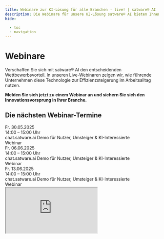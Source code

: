 ```yaml
---
title: Webinare zur KI-Lösung für alle Branchen - live! | satware® AI
description: Die Webinare für unsere KI-Lösung satware® AI bieten Ihnen den entscheidenden Wettbewerbsvorteil – melden Sie sich jetzt zu unseren Live-Webinaren an!
hide:

  - toc
  - navigation
---
```


# Webinare

Verschaffen Sie sich mit satware® AI den entscheidenden Wettbewerbsvorteil. In unseren Live-Webinaren zeigen wir, wie führende Unternehmen diese Technologie zur Effizienzsteigerung im Arbeitsalltag nutzen.

**Melden Sie sich jetzt zu einem Webinar an und sichern Sie sich den Innovationsvorsprung in Ihrer Branche.**

## Die nächsten Webinar-Termine

<div class="satag--webinar-dates">
  

  <div class="satag--webinar-item">
    <div class="satag--webinar-date"><i class="fa-thin fa-calendar-days"></i> Fr. 30.05.2025</div>
    <div class="satag--webinar-time"><i class="fa-thin fa-clock"></i> 14:00 – 15:00 Uhr</div>
    <div class="satag--webinar-course">chat.satware.ai Demo für Nutzer, Umsteiger & KI-Interessierte</div>
    <div class="satag--webinar-type">Webinar</div>
  </div>
</div>

<div class="satag--webinar-item">
    <div class="satag--webinar-date"><i class="fa-thin fa-calendar-days"></i> Fr. 06.06.2025</div>
    <div class="satag--webinar-time"><i class="fa-thin fa-clock"></i> 14:00 – 15:00 Uhr</div>
    <div class="satag--webinar-course">chat.satware.ai Demo für Nutzer, Umsteiger & KI-Interessierte</div>
    <div class="satag--webinar-type">Webinar</div>
  </div>

<div class="satag--webinar-item">
    <div class="satag--webinar-date"><i class="fa-thin fa-calendar-days"></i> Fr. 13.06.2025</div>
    <div class="satag--webinar-time"><i class="fa-thin fa-clock"></i> 14:00 – 15:00 Uhr</div>
    <div class="satag--webinar-course">chat.satware.ai Demo für Nutzer, Umsteiger & KI-Interessierte</div>
    <div class="satag--webinar-type">Webinar</div>
  </div>

<div class="satag--webinar-form-container" style="width: 100%;">
<iframe id="nextcloud-form" src="https://data.satware.com/apps/forms/embed/TFbCpzSJdEDzyAorS9p2mHDs" allowtransparency="true"></iframe>
</div>